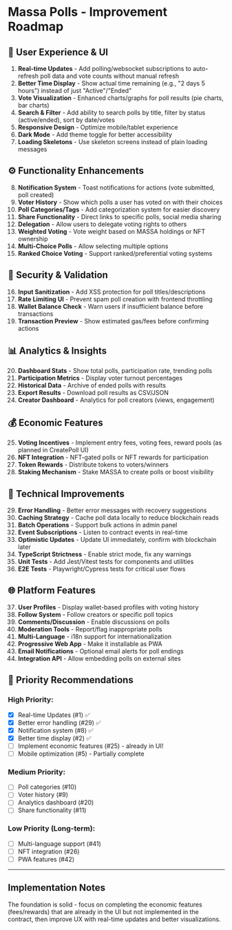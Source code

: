 # Massa Polls - Improvement Roadmap

## **🎨 User Experience & UI**

1. **Real-time Updates** - Add polling/websocket subscriptions to auto-refresh poll data and vote counts without manual refresh
2. **Better Time Display** - Show actual time remaining (e.g., "2 days 5 hours") instead of just "Active"/"Ended"
3. **Vote Visualization** - Enhanced charts/graphs for poll results (pie charts, bar charts)
4. **Search & Filter** - Add ability to search polls by title, filter by status (active/ended), sort by date/votes
5. **Responsive Design** - Optimize mobile/tablet experience
6. **Dark Mode** - Add theme toggle for better accessibility
7. **Loading Skeletons** - Use skeleton screens instead of plain loading messages

## **⚙️ Functionality Enhancements**

8. **Notification System** - Toast notifications for actions (vote submitted, poll created)
9. **Voter History** - Show which polls a user has voted on with their choices
10. **Poll Categories/Tags** - Add categorization system for easier discovery
11. **Share Functionality** - Direct links to specific polls, social media sharing
12. **Delegation** - Allow users to delegate voting rights to others
13. **Weighted Voting** - Vote weight based on MASSA holdings or NFT ownership
14. **Multi-Choice Polls** - Allow selecting multiple options
15. **Ranked Choice Voting** - Support ranked/preferential voting systems

## **🔐 Security & Validation**

16. **Input Sanitization** - Add XSS protection for poll titles/descriptions
17. **Rate Limiting UI** - Prevent spam poll creation with frontend throttling
18. **Wallet Balance Check** - Warn users if insufficient balance before transactions
19. **Transaction Preview** - Show estimated gas/fees before confirming actions

## **📊 Analytics & Insights**

20. **Dashboard Stats** - Show total polls, participation rate, trending polls
21. **Participation Metrics** - Display voter turnout percentages
22. **Historical Data** - Archive of ended polls with results
23. **Export Results** - Download poll results as CSV/JSON
24. **Creator Dashboard** - Analytics for poll creators (views, engagement)

## **💰 Economic Features**

25. **Voting Incentives** - Implement entry fees, voting fees, reward pools (as planned in CreatePoll UI)
26. **NFT Integration** - NFT-gated polls or NFT rewards for participation
27. **Token Rewards** - Distribute tokens to voters/winners
28. **Staking Mechanism** - Stake MASSA to create polls or boost visibility

## **🔧 Technical Improvements**

29. **Error Handling** - Better error messages with recovery suggestions
30. **Caching Strategy** - Cache poll data locally to reduce blockchain reads
31. **Batch Operations** - Support bulk actions in admin panel
32. **Event Subscriptions** - Listen to contract events in real-time
33. **Optimistic Updates** - Update UI immediately, confirm with blockchain later
34. **TypeScript Strictness** - Enable strict mode, fix any warnings
35. **Unit Tests** - Add Jest/Vitest tests for components and utilities
36. **E2E Tests** - Playwright/Cypress tests for critical user flows

## **🌐 Platform Features**

37. **User Profiles** - Display wallet-based profiles with voting history
38. **Follow System** - Follow creators or specific poll topics
39. **Comments/Discussion** - Enable discussions on polls
40. **Moderation Tools** - Report/flag inappropriate polls
41. **Multi-Language** - i18n support for internationalization
42. **Progressive Web App** - Make it installable as PWA
43. **Email Notifications** - Optional email alerts for poll endings
44. **Integration API** - Allow embedding polls on external sites

## **🎯 Priority Recommendations**

### **High Priority:**
- [x] Real-time Updates (#1) ✅
- [x] Better error handling (#29) ✅
- [x] Notification system (#8) ✅
- [x] Better time display (#2) ✅
- [ ] Implement economic features (#25) - already in UI!
- [ ] Mobile optimization (#5) - Partially complete

### **Medium Priority:**
- [ ] Poll categories (#10)
- [ ] Voter history (#9)
- [ ] Analytics dashboard (#20)
- [ ] Share functionality (#11)

### **Low Priority (Long-term):**
- [ ] Multi-language support (#41)
- [ ] NFT integration (#26)
- [ ] PWA features (#42)

---

## Implementation Notes

The foundation is solid - focus on completing the economic features (fees/rewards) that are already in the UI but not implemented in the contract, then improve UX with real-time updates and better visualizations.